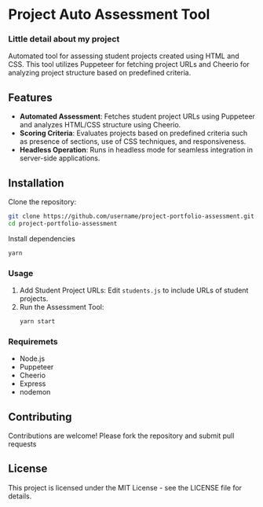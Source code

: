# Project Auto Assessment Tool
### Little detail about my project
Automated tool for assessing student projects created using HTML and CSS. This tool utilizes Puppeteer for fetching project URLs and Cheerio for analyzing project structure based on predefined criteria.

## Features

- **Automated Assessment**: Fetches student project URLs using Puppeteer and analyzes HTML/CSS structure using Cheerio.
- **Scoring Criteria**: Evaluates projects based on predefined criteria such as presence of sections, use of CSS techniques, and responsiveness.
- **Headless Operation**: Runs in headless mode for seamless integration in server-side applications.

## Installation

Clone the repository:

```bash
git clone https://github.com/username/project-portfolio-assessment.git
cd project-portfolio-assessment


```

Install dependencies

```bash
yarn

```

### Usage

1. Add Student Project URLs: Edit `students.js` to include URLs of student projects.
2. Run the Assessment Tool:
   ```bash
   yarn start
   ```

### Requiremets

- Node.js
- Puppeteer
- Cheerio
- Express
- nodemon

## Contributing

Contributions are welcome! Please fork the repository and submit pull requests

## License

This project is licensed under the MIT License - see the LICENSE file for details.
